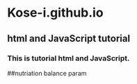 # Kose-i.github.io
## html and JavaScript tutorial

### This is tutorial html and JavaScript.

##nutriation balance param
